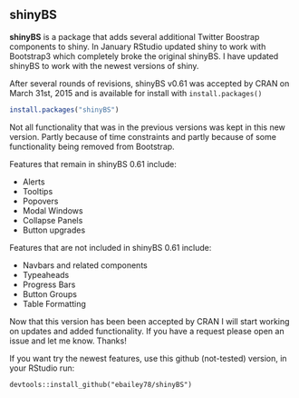 shinyBS
-------

**shinyBS** is a package that adds several additional Twitter Boostrap 
components to shiny. In January RStudio updated shiny to work with Bootstrap3 
which completely broke the original shinyBS. I have updated shinyBS to
work with the newest versions of shiny. 

After several rounds of revisions, shinyBS v0.61 was accepted by CRAN on March 31st, 2015 and is available for install with `install.packages()`

```R
install.packages("shinyBS")
```

Not all functionality that was in the previous versions was kept in this new version. Partly because of time constraints and partly because of some functionality being removed from Bootstrap. 

Features that remain in shinyBS 0.61 include:

* Alerts
* Tooltips
* Popovers
* Modal Windows
* Collapse Panels
* Button upgrades

Features that are not included in shinyBS 0.61 include:

* Navbars and related components
* Typeaheads
* Progress Bars
* Button Groups
* Table Formatting

Now that this version has been been accepted by CRAN I will start working on updates and added functionality. If you have a request please open an issue and let me know. Thanks!

If you want try the newest features, use this github (not-tested) version, in your RStudio run:
```
devtools::install_github("ebailey78/shinyBS")
```
